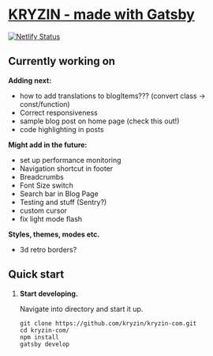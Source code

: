 # [KRYZIN - made with Gatsby](https://kryzin.netlify.app/)

[![Netlify Status](https://api.netlify.com/api/v1/badges/057db4e3-0b0b-4fa6-9ff0-df60a20f3780/deploy-status)](https://app.netlify.com/sites/kryzin/deploys)

## Currently working on

**Adding next:**

- how to add translations to blogItems??? (convert class -> const/function)
- Correct responsiveness
- sample blog post on home page (check this out!)
- code highlighting in posts

**Might add in the future:**

- set up performance monitoring
- Navigation shortcut in footer
- Breadcrumbs
- Font Size switch
- Search bar in Blog Page
- Testing and stuff (Sentry?)
- custom cursor
- fix light mode flash

**Styles, themes, modes etc.**

- 3d retro borders?

## Quick start

1. **Start developing.**

    Navigate into directory and start it up.

    ```shell
    git clone https://github.com/kryzin/kryzin-com.git
    cd kryzin-com/
    npm install
    gatsby develop
    ```
